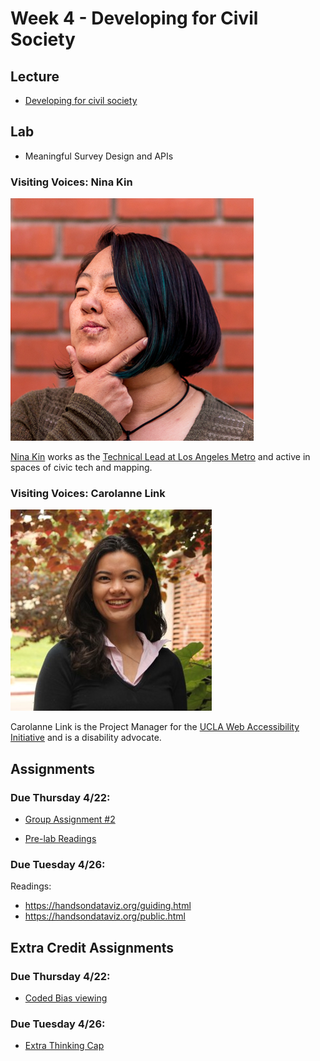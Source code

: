 # Week 4 - Developing for Civil Society

## Lecture
- [Developing for civil society](./Materials/AA191_S_W4_Lecture_4.pdf)


## Lab
- Meaningful Survey Design and APIs

### Visiting Voices: Nina Kin
![./Materials/media/ninakin.png](./Materials/media/ninakin.png)

[Nina Kin](http://www.ninakin.com/) works as the [Technical Lead at Los Angeles Metro](https://developer.metro.net/api/) and active in spaces of civic tech and mapping.

### Visiting Voices: Carolanne Link
![./Materials/media/carolannelink.jpg](./Materials/media/carolannelink.jpg)

Carolanne Link is the Project Manager for the [UCLA Web Accessibility Initiative](https://dcp.ucla.edu/uwai/) and is a  disability advocate.

## Assignments
### Due Thursday 4/22:
- [Group Assignment #2](../Week_3/Materials/../../Week_2/Materials/group_assigment_2.md)

- [Pre-lab Readings](./Materials/pre-lab.md)

### Due Tuesday 4/26:
Readings:
- https://handsondataviz.org/guiding.html
- https://handsondataviz.org/public.html


## Extra Credit Assignments 
### Due Thursday 4/22:
- [Coded Bias viewing](https://github.com/albertkun/21S-ASIAAM-191A/discussions/91)
  
### Due Tuesday 4/26:
- [Extra Thinking Cap](https://github.com/albertkun/21S-ASIAAM-191A/discussions/122)

